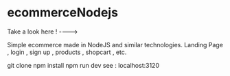 # ecommerceNodejs
Take a look here ! ----> 

Simple ecommerce made in NodeJS and similar technologies. Landing Page , login , sign up , products , shopcart , etc.

git clone
npm install
npm run dev
see : localhost:3120
